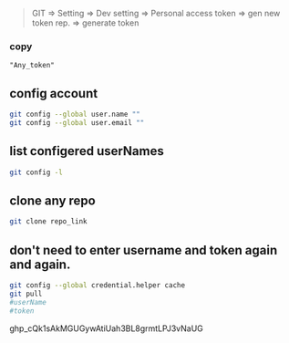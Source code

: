 >GIT => Setting => Dev setting => Personal access token => gen new token
>rep. => generate token

### copy

```
"Any_token"
```

## config account

```bash
git config --global user.name ""
git config --global user.email ""
```

## list configered userNames

```bash
git config -l
```

## clone any repo

```bash
git clone repo_link
```

## don't need to enter username and token again and again.

```bash
git config --global credential.helper cache
git pull
#userName
#token
```


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
